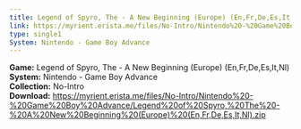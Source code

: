```yaml
---
title: Legend of Spyro, The - A New Beginning (Europe) (En,Fr,De,Es,It,Nl)
link: https://myrient.erista.me/files/No-Intro/Nintendo%20-%20Game%20Boy%20Advance/Legend%20of%20Spyro,%20The%20-%20A%20New%20Beginning%20(Europe)%20(En,Fr,De,Es,It,Nl).zip
type: single1
System: Nintendo - Game Boy Advance
---
```

<b>Game:</b> Legend of Spyro, The - A New Beginning (Europe) (En,Fr,De,Es,It,Nl)<br>
<b>System:</b> Nintendo - Game Boy Advance<br>
<b>Collection:</b> No-Intro<br>
<b>Download:</b> https://myrient.erista.me/files/No-Intro/Nintendo%20-%20Game%20Boy%20Advance/Legend%20of%20Spyro,%20The%20-%20A%20New%20Beginning%20(Europe)%20(En,Fr,De,Es,It,Nl).zip